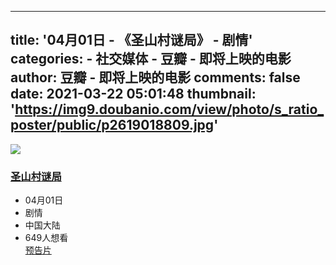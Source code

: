 
---
title: '04月01日 - 《圣山村谜局》 - 剧情'
categories: 
    - 社交媒体
    - 豆瓣 - 即将上映的电影
author: 豆瓣 - 即将上映的电影
comments: false
date: 2021-03-22 05:01:48
thumbnail: 'https://img9.doubanio.com/view/photo/s_ratio_poster/public/p2619018809.jpg'
---

<div>   
<a class="thumb" href="https://movie.douban.com/subject/35196653/">
                        <img src="https://img9.doubanio.com/view/photo/s_ratio_poster/public/p2619018809.jpg" class referrerpolicy="no-referrer">
                    </a>
                    <div class="intro">
                        <h3>
                            <a href="https://movie.douban.com/subject/35196653/" class>圣山村谜局</a>
                            <span class="icon"></span>
                        </h3>
                        <ul>
                                <li class="dt">04月01日</li>
                                <li class="dt">剧情</li>
                                <li class="dt">中国大陆</li>
                                <li class="dt last"><span class>649人想看</span></li>
                                <a href="https://movie.douban.com/trailer/272221/#content" class="trailer_icon">预告片</a>
                        </ul>
                    </div>
                  
</div>
            